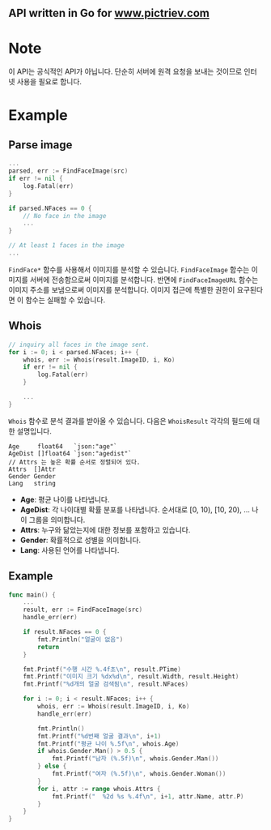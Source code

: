 API written in Go for www.pictriev.com
--------------------------------------

# Note
이 API는 공식적인 API가 아닙니다. 단순히 서버에 원격 요청을 보내는 것이므로
인터넷 사용을 필요로 합니다.

# Example
## Parse image
```go
...
parsed, err := FindFaceImage(src)
if err != nil {
	log.Fatal(err)
}

if parsed.NFaces == 0 {
	// No face in the image
	...
}

// At least 1 faces in the image
...
```

`FindFace*` 함수를 사용해서 이미지를 분석할 수 있습니다.
`FindFaceImage` 함수는 이미지를 서버에 전송함으로써 이미지를 분석합니다. 반면에
`FindFaceImageURL` 함수는 이미지 주소를 보냄으로써 이미지를 분석합니다. 이미지 접근에
특별한 권한이 요구된다면 이 함수는 실패할 수 있습니다.

## Whois
```go
// inquiry all faces in the image sent. 
for i := 0; i < parsed.NFaces; i++ {
	whois, err := Whois(result.ImageID, i, Ko)
	if err != nil {
		log.Fatal(err)
	}

	...
}
```

`Whois` 함수로 분석 결과를 받아올 수 있습니다. 다음은 `WhoisResult` 각각의 필드에 대한
설명입니다.

	Age     float64   `json:"age"`
	AgeDist []float64 `json:"agedist"`
	// Attrs 는 높은 확률 순서로 정렬되어 있다.
	Attrs  []Attr
	Gender Gender
	Lang   string

- **Age**: 평균 나이를 나타냅니다.
- **AgeDist**: 각 나이대별 확률 분포를 나타냅니다.
  순서대로 [0, 10), [10, 20), ... 나이 그룹을 의미합니다.
- **Attrs**: 누구와 닮았는지에 대한 정보를 포함하고 있습니다.
- **Gender**: 확률적으로 성별을 의미합니다.
- **Lang**: 사용된 언어를 나타냅니다.

## Example
```go
func main() {
	...
	result, err := FindFaceImage(src)
	handle_err(err)

	if result.NFaces == 0 {
		fmt.Println("얼굴이 없음")
		return
	}

	fmt.Printf("수행 시간 %.4f초\n", result.PTime)
	fmt.Printf("이미지 크기 %dx%d\n", result.Width, result.Height)
	fmt.Printf("%d개의 얼굴 검색됨\n", result.NFaces)

	for i := 0; i < result.NFaces; i++ {
		whois, err := Whois(result.ImageID, i, Ko)
		handle_err(err)

		fmt.Println()
		fmt.Printf("%d번째 얼굴 결과\n", i+1)
		fmt.Printf("평균 나이 %.5f\n", whois.Age)
		if whois.Gender.Man() > 0.5 {
			fmt.Printf("남자 (%.5f)\n", whois.Gender.Man())
		} else {
			fmt.Printf("여자 (%.5f)\n", whois.Gender.Woman())
		}
		for i, attr := range whois.Attrs {
			fmt.Printf("  %2d %s %.4f\n", i+1, attr.Name, attr.P)
		}
	}
}
```
